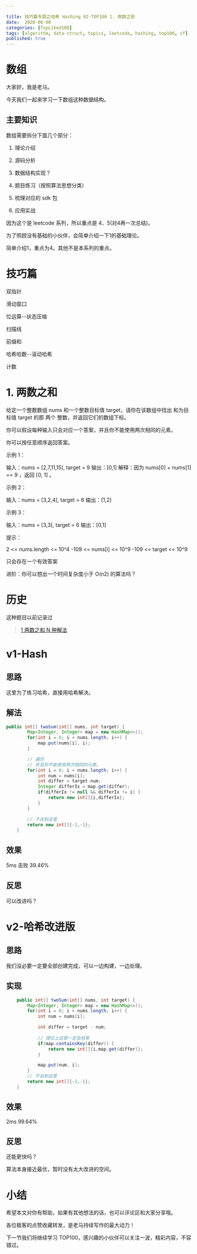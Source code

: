 ```yaml
---

title: 技巧篇专题之哈希 Hashing 02-TOP100 1. 两数之和
date:  2020-06-08
categories: [TopLiked100]
tags: [algorithm, data-struct, topics, leetcode, hashing, top100, sf]
published: true
---
```



# 数组

大家好，我是老马。

今天我们一起来学习一下数组这种数据结构。

## 主要知识

数组需要拆分下面几个部分：

1. 理论介绍

2. 源码分析

3. 数据结构实现？

4. 题目练习（按照算法思想分类）

5. 梳理对应的 sdk 包

6. 应用实战

因为这个是 leetcode 系列，所以重点是 4、5(对4再一次总结)。

为了照顾没有基础的小伙伴，会简单介绍一下1的基础理论。

简单介绍1，重点为4。其他不是本系列的重点。

# 技巧篇

双指针

滑动窗口

位运算--状态压缩

扫描线

前缀和

哈希哈数--滚动哈希

计数

# 1. 两数之和

给定一个整数数组 nums 和一个整数目标值 target，请你在该数组中找出 和为目标值 target  的那 两个 整数，并返回它们的数组下标。

你可以假设每种输入只会对应一个答案，并且你不能使用两次相同的元素。

你可以按任意顺序返回答案。

示例 1：

输入：nums = [2,7,11,15], target = 9
输出：[0,1]
解释：因为 nums[0] + nums[1] == 9 ，返回 [0, 1] 。

示例 2：

输入：nums = [3,2,4], target = 6
输出：[1,2]

示例 3：

输入：nums = [3,3], target = 6
输出：[0,1]
 

提示：

2 <= nums.length <= 10^4
-109 <= nums[i] <= 10^9
-109 <= target <= 10^9

只会存在一个有效答案

进阶：你可以想出一个时间复杂度小于 O(n2) 的算法吗？


# 历史

这种题目以前记录过

> [1 两数之和 N 种解法](https://houbb.github.io/2020/06/08/algorithm-000-leetcode-data-struct-001-array-03-001-two-sum)

# v1-Hash

## 思路

这里为了练习哈希，直接用哈希解决。

## 解法

```java
public int[] twoSum(int[] nums, int target) {
        Map<Integer, Integer> map = new HashMap<>();
        for(int i = 0; i < nums.length; i++) {
            map.put(nums[i], i);
        }

        // 遍历
        // 并且你不能使用两次相同的元素。
        for(int i = 0; i < nums.length; i++) {
            int num = nums[i];
            int differ = target-num;
            Integer differIx = map.get(differ);
            if(differIx != null && differIx != i) {
                return new int[]{i,differIx};
            }
        }

        // 不会到这里
        return new int[]{-1,-1};
    }
```

## 效果

5ms 击败 39.46%

## 反思

可以改进吗？

# v2-哈希改进版

## 思路

我们没必要一定要全部创建完成，可以一边构建，一边处理。

## 实现

```java
    public int[] twoSum(int[] nums, int target) {
        Map<Integer, Integer> map = new HashMap<>();
        for(int i = 0; i < nums.length; i++) {
            int num = nums[i];

            int differ = target - num;
            
            // 理论上这里一定会结束
            if(map.containsKey(differ)) {
                return new int[]{i,map.get(differ)};
            }

            map.put(num, i);
        }
        // 不会到这里
        return new int[]{-1,-1};
    }
```

## 效果

2ms  99.64%

## 反思

还能更快吗？

算法本身接近最优，暂时没有太大改进的空间。

# 小结

希望本文对你有帮助，如果有其他想法的话，也可以评论区和大家分享哦。

各位极客的点赞收藏转发，是老马持续写作的最大动力！

下一节我们将继续学习 TOP100，感兴趣的小伙伴可以关注一波，精彩内容，不容错过。


